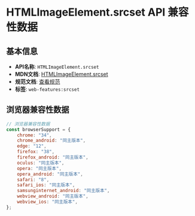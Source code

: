 # HTMLImageElement.srcset API 兼容性数据

## 基本信息

- **API名称**: `HTMLImageElement.srcset`
- **MDN文档**: [HTMLImageElement.srcset](https://developer.mozilla.org/docs/Web/API/HTMLImageElement/srcset)
- **规范文档**: [查看规范](https://html.spec.whatwg.org/multipage/embedded-content.html#dom-img-srcset)
- **标签**: `web-features:srcset`

## 浏览器兼容性数据

```javascript
// 浏览器兼容性数据
const browserSupport = {
    chrome: "34",
    chrome_android: "同主版本",
    edge: "12",
    firefox: "38",
    firefox_android: "同主版本",
    oculus: "同主版本",
    opera: "同主版本",
    opera_android: "同主版本",
    safari: "8",
    safari_ios: "同主版本",
    samsunginternet_android: "同主版本",
    webview_android: "同主版本",
    webview_ios: "同主版本",
};

```

